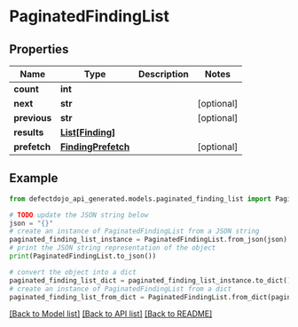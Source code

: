 # PaginatedFindingList


## Properties

Name | Type | Description | Notes
------------ | ------------- | ------------- | -------------
**count** | **int** |  | 
**next** | **str** |  | [optional] 
**previous** | **str** |  | [optional] 
**results** | [**List[Finding]**](Finding.md) |  | 
**prefetch** | [**FindingPrefetch**](FindingPrefetch.md) |  | [optional] 

## Example

```python
from defectdojo_api_generated.models.paginated_finding_list import PaginatedFindingList

# TODO update the JSON string below
json = "{}"
# create an instance of PaginatedFindingList from a JSON string
paginated_finding_list_instance = PaginatedFindingList.from_json(json)
# print the JSON string representation of the object
print(PaginatedFindingList.to_json())

# convert the object into a dict
paginated_finding_list_dict = paginated_finding_list_instance.to_dict()
# create an instance of PaginatedFindingList from a dict
paginated_finding_list_from_dict = PaginatedFindingList.from_dict(paginated_finding_list_dict)
```
[[Back to Model list]](../README.md#documentation-for-models) [[Back to API list]](../README.md#documentation-for-api-endpoints) [[Back to README]](../README.md)


